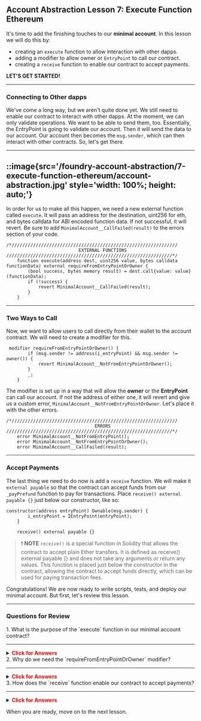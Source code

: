 ## Account Abstraction Lesson 7: Execute Function Ethereum

It's time to add the finishing touches to our **minimal account**. In this lesson we will do this by:

- creating an `execute` function to allow interaction with other dapps.
- adding a modifier to allow owner or `EntryPoint` to call our contract.
- creating a `receive` function to enable our contract to accept payments.

**LET'S GET STARTED!**

---

### Connecting to Other dapps

We've come a long way, but we aren't quite done yet. We still need to enable our contract to interact with other dapps. At the moment, we can only validate operations. We want to be able to send them, too. Essentially, the EntryPoint is going to validate our account. Then it will send the data to our account. Our account then becomes the `msg.sender`, which can then interact with other contracts. So, let's get there.

---

::image{src='/foundry-account-abstraction/7-execute-function-ethereum/account-abstraction.jpg' style='width: 100%; height: auto;'}
---

In order for us to make all this happen, we need a new external function called `execute`. It will pass an address for the destination, uint256 for eth, and bytes calldata for ABI encoded function data. If not successful, it will revert. Be sure to add `MinimalAccount__CallFailed(result)` to the errors section of your code.

```solidity
/*//////////////////////////////////////////////////////////////
                           EXTERNAL FUNCTIONS
//////////////////////////////////////////////////////////////*/
    function execute(address dest, uint256 value, bytes calldata functionData) external requireFromEntryPointOrOwner {
        (bool success, bytes memory result) = dest.call{value: value}(functionData);
        if (!success) {
            revert MinimalAccount__CallFailed(result);
        }
    }
```

---

### Two Ways to Call

Now, we want to allow users to call directly from their wallet to the account contract. We will need to create a modifier for this.

```solidity
 modifier requireFromEntryPointOrOwner() {
        if (msg.sender != address(i_entryPoint) && msg.sender != owner()) {
            revert MinimalAccount__NotFromEntryPointOrOwner();
        }
        _;
    }
```

The modifier is set up in a way that will allow the **owner** or the **EntryPoint** can call our account. If not the address of either one, it will revert and give us a custom error, `MinimalAccount__NotFromEntryPointOrOwner`. Let's place it with the other errors.

```solidity
/*//////////////////////////////////////////////////////////////
                                 ERRORS
//////////////////////////////////////////////////////////////*/
    error MinimalAccount__NotFromEntryPoint();
    error MinimalAccount__NotFromEntryPointOrOwner();
    error MinimalAccount__CallFailed(result);
```

---

### Accept Payments

The last thing we need to do now is add a `receive` function. We will make it `external payable` so that the contract can accept funds from our `_payPrefund` function to pay for transactions. Place `receive() external payable {}` just below our constructor, like so:

```solidity
constructor(address entryPoint) Ownable(msg.sender) {
        i_entryPoint = IEntryPoint(entryPoint);
    }

    receive() external payable {}
```

> ❗ **NOTE** `receive()` is a special function in Solidity that allows the contract to accept plain Ether transfers. It is defined as receive() external payable {} and does not take any arguments or return any values. This function is placed just below the constructor in the contract, allowing the contract to accept funds directly, which can be used for paying transaction fees.

Congratulations! We are now ready to write scripts, tests, and deploy our minimal account. But first, let's review this lesson.

---

### Questions for Review

<summary>1. What is the purpose of the `execute` function in our minimal account contract?</summary>

---

<details>

**<summary><span style="color:red">Click for Answers</span></summary>**

It allows the minimal account contract to interact with other dapps by sending transactions.

</details>


<summary>2. Why do we need the `requireFromEntryPointOrOwner` modifier?</summary>

---

<details>

**<summary><span style="color:red">Click for Answers</span></summary>**

It ensures that only the EntryPoint contract or the owner of the minimal account contract can execute certain functions.

</details>


<summary>3. How does the `receive` function enable our contract to accept payments?</summary>

---

<details>

**<summary><span style="color:red">Click for Answers</span></summary>**

This is a special function in Solidity that allows the contract to accept plain Ether transfers.

</details>


When you are ready, move on to the next lesson.
